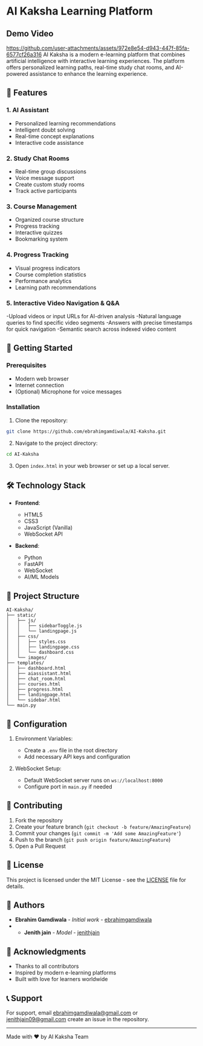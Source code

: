 # AI Kaksha Learning Platform
## Demo Video
https://github.com/user-attachments/assets/972e8e54-d943-447f-85fa-6577cf26a316
AI Kaksha is a modern e-learning platform that combines artificial intelligence with interactive learning experiences. The platform offers personalized learning paths, real-time study chat rooms, and AI-powered assistance to enhance the learning experience.

## 🌟 Features

### 1. AI Assistant
- Personalized learning recommendations
- Intelligent doubt solving
- Real-time concept explanations
- Interactive code assistance

### 2. Study Chat Rooms
- Real-time group discussions
- Voice message support
- Create custom study rooms
- Track active participants

### 3. Course Management
- Organized course structure
- Progress tracking
- Interactive quizzes
- Bookmarking system

### 4. Progress Tracking
- Visual progress indicators
- Course completion statistics
- Performance analytics
- Learning path recommendations
### 5. Interactive Video Navigation & Q&A
-Upload videos or input URLs for AI-driven analysis
-Natural language queries to find specific video segments
-Answers with precise timestamps for quick navigation
-Semantic search across indexed video content
## 🚀 Getting Started

### Prerequisites
- Modern web browser
- Internet connection
- (Optional) Microphone for voice messages

### Installation

1. Clone the repository:
```bash
git clone https://github.com/ebrahimgamdiwala/AI-Kaksha.git
```

2. Navigate to the project directory:
```bash
cd AI-Kaksha
```

3. Open `index.html` in your web browser or set up a local server.

## 🛠️ Technology Stack

- **Frontend**:
  - HTML5
  - CSS3
  - JavaScript (Vanilla)
  - WebSocket API

- **Backend**:
  - Python
  - FastAPI
  - WebSocket
  - AI/ML Models

## 📁 Project Structure

```
AI-Kaksha/
├── static/
│   ├── js/
│   │   ├── sidebarToggle.js
│   │   └── landingpage.js
│   ├── css/
│   │   ├── styles.css
│   │   ├── landingpage.css
│   │   └── dashboard.css
│   └── images/
├── templates/
│   ├── dashboard.html
│   ├── aiassistant.html
│   ├── chat_room.html
│   ├── courses.html
│   ├── progress.html
│   ├── landingpage.html
│   └── sidebar.html
└── main.py
```

## 🔧 Configuration

1. Environment Variables:
   - Create a `.env` file in the root directory
   - Add necessary API keys and configuration

2. WebSocket Setup:
   - Default WebSocket server runs on `ws://localhost:8000`
   - Configure port in `main.py` if needed

## 🤝 Contributing

1. Fork the repository
2. Create your feature branch (`git checkout -b feature/AmazingFeature`)
3. Commit your changes (`git commit -m 'Add some AmazingFeature'`)
4. Push to the branch (`git push origin feature/AmazingFeature`)
5. Open a Pull Request

## 📝 License

This project is licensed under the MIT License - see the [LICENSE](LICENSE) file for details.

## 👥 Authors

- **Ebrahim Gamdiwala** - *Initial work* - [ebrahimgamdiwala](https://github.com/ebrahimgamdiwala)
- - **Jenith jain** - *Model* - [jenithjain](https://github.com/jenithjain)
## 🙏 Acknowledgments

- Thanks to all contributors
- Inspired by modern e-learning platforms
- Built with love for learners worldwide

## 📞 Support

For support, email ebrahimgamdiwala@gmail.com or jenithjain09@gmail.com create an issue in the repository.

---
Made with ❤️ by AI Kaksha Team  
